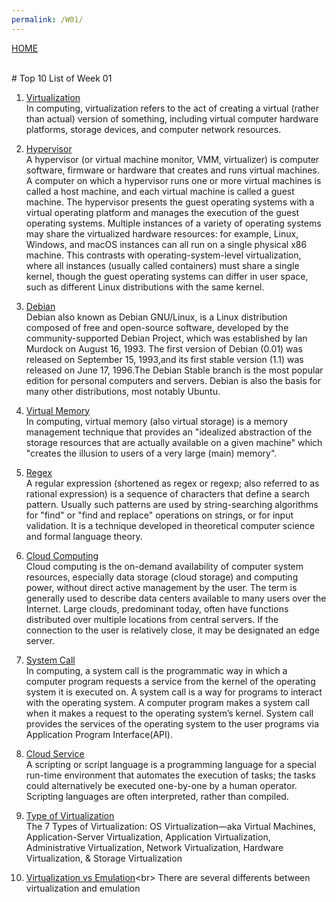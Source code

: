 ```yaml
---
permalink: /W01/
---
```

[HOME](../)

<br>
# Top 10 List of Week 01

1. [Virtualization](https://en.wikipedia.org/wiki/Virtualization)<br>
In computing, virtualization refers to the act of creating a virtual (rather than actual) version of something, including virtual computer hardware platforms, storage devices, and computer network resources.

2. [Hypervisor](https://en.wikipedia.org/wiki/Hypervisor)<br>
A hypervisor (or virtual machine monitor, VMM, virtualizer) is computer software, firmware or hardware that creates and runs virtual machines. A computer on which a hypervisor runs one or more virtual machines is called a host machine, and each virtual machine is called a guest machine. The hypervisor presents the guest operating systems with a virtual operating platform and manages the execution of the guest operating systems. Multiple instances of a variety of operating systems may share the virtualized hardware resources: for example, Linux, Windows, and macOS instances can all run on a single physical x86 machine. This contrasts with operating-system-level virtualization, where all instances (usually called containers) must share a single kernel, though the guest operating systems can differ in user space, such as different Linux distributions with the same kernel.

3. [Debian](https://en.wikipedia.org/wiki/Debian)<br>
Debian also known as Debian GNU/Linux, is a Linux distribution composed of free and open-source software, developed by the community-supported Debian Project, which was established by Ian Murdock on August 16, 1993. The first version of Debian (0.01) was released on September 15, 1993,and its first stable version (1.1) was released on June 17, 1996.The Debian Stable branch is the most popular edition for personal computers and servers. Debian is also the basis for many other distributions, most notably Ubuntu.

4. [Virtual Memory](https://en.wikipedia.org/wiki/Virtual_memory)<br>
In computing, virtual memory (also virtual storage) is a memory management technique that provides an "idealized abstraction of the storage resources that are actually available on a given machine" which "creates the illusion to users of a very large (main) memory".

5. [Regex](https://en.wikipedia.org/wiki/Regular_expression)<br>
A regular expression (shortened as regex or regexp; also referred to as rational expression) is a sequence of characters that define a search pattern. Usually such patterns are used by string-searching algorithms for "find" or "find and replace" operations on strings, or for input validation. It is a technique developed in theoretical computer science and formal language theory.

6. [Cloud Computing](https://en.wikipedia.org/wiki/Cloud_computing)<br>
Cloud computing is the on-demand availability of computer system resources, especially data storage (cloud storage) and computing power, without direct active management by the user. The term is generally used to describe data centers available to many users over the Internet. Large clouds, predominant today, often have functions distributed over multiple locations from central servers. If the connection to the user is relatively close, it may be designated an edge server.

7. [System Call](https://www.geeksforgeeks.org/introduction-of-system-call/)<br>
In computing, a system call is the programmatic way in which a computer program requests a service from the kernel of the operating system it is executed on. A system call is a way for programs to interact with the operating system. A computer program makes a system call when it makes a request to the operating system’s kernel. System call provides the services of the operating system to the user programs via Application Program Interface(API).

8. [Cloud Service](https://www.citrix.com/glossary/what-is-a-cloud-service.html)<br>
A scripting or script language is a programming language for a special run-time environment that automates the execution of tasks; the tasks could alternatively be executed one-by-one by a human operator. Scripting languages are often interpreted, rather than compiled.

9. [Type of Virtualization](https://www.kelsercorp.com/blog/the-7-types-of-virtualization)<br>
The 7 Types of Virtualization: OS Virtualization—aka Virtual Machines, Application-Server Virtualization, Application Virtualization, Administrative Virtualization, Network Virtualization, Hardware Virtualization, & Storage Virtualization

10. [Virtualization vs Emulation](https://www.hitechnectar.com/blogs/virtualization-emulation/#:~:text=The%20Main%20Difference%20Between%20Virtualization%20and%20Emulation&text=The%20main%20difference%20between%20the,of%20domains%20in%20use%20language.&text=Whereas%2C%20in%20an%20emulator%2C%20the,run%20on%20the%20physical%20hardware.)<br>
There are several differents between virtualization and emulation